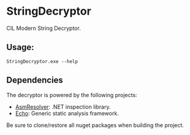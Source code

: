 # StringDecryptor
CIL Modern String Decryptor.

Usage:
------

    StringDecryptor.exe --help

Dependencies
------------
The decryptor is powered by the following projects:
- [AsmResolver](https://github.com/Washi1337/AsmResolver): .NET inspection library.
- [Echo](https://github.com/Washi1337/Echo):  Generic static analysis framework.

Be sure to clone/restore all nuget packages when building the project.
